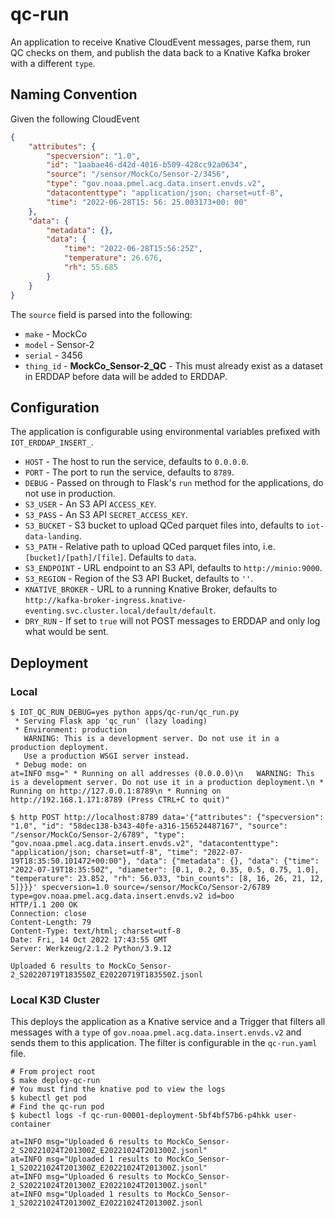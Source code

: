# qc-run

An application to receive Knative CloudEvent messages, parse them, run QC checks on them, and publish the data back to a Knative Kafka broker with a different `type`.

## Naming Convention

Given the following CloudEvent

```json
{
    "attributes": {
        "specversion": "1.0",
        "id": "1aabae46-d42d-4016-b509-428cc92a0634",
        "source": "/sensor/MockCo/Sensor-2/3456",
        "type": "gov.noaa.pmel.acg.data.insert.envds.v2",
        "datacontenttype": "application/json; charset=utf-8",
        "time": "2022-06-28T15: 56: 25.003173+00: 00"
    },
    "data": {
        "metadata": {},
        "data": {
            "time": "2022-06-28T15:56:25Z",
            "temperature": 26.676,
            "rh": 55.685
        }
    }
}
```

The `source` field is parsed into the following:

* `make` - MockCo
* `model` - Sensor-2
* `serial` - 3456
* `thing_id` - **MockCo_Sensor-2_QC** - This must already exist as a dataset in ERDDAP before data will be added to ERDDAP.

## Configuration

The application is configurable using environmental variables prefixed with `IOT_ERDDAP_INSERT_`.

* `HOST` - The host to run the service, defaults to `0.0.0.0`.
* `PORT` - The port to run the service, defaults to `8789`.
* `DEBUG` - Passed on through to Flask's `run` method for the applications, do not use in production.
* `S3_USER` - An S3 API `ACCESS_KEY`.
* `S3_PASS` - An S3 API `SECRET_ACCESS_KEY`.
* `S3_BUCKET` - S3 bucket to upload QCed parquet files into, defaults to `iot-data-landing`.
* `S3_PATH` - Relative path to upload QCed parquet files into, i.e. `[bucket]/[path]/[file]`. Defaults to `data`.
* `S3_ENDPOINT` - URL endpoint to an S3 API, defaults to `http://minio:9000`.
* `S3_REGION` - Region of the S3 API Bucket, defaults to `''`.
* `KNATIVE_BROKER` - URL to a running Knative Broker, defaults to `http://kafka-broker-ingress.knative-eventing.svc.cluster.local/default/default`.
* `DRY_RUN` - If set to `true` will not POST messages to ERDDAP and only log what would be sent.

## Deployment

### Local

```shell
$ IOT_QC_RUN_DEBUG=yes python apps/qc-run/qc_run.py
 * Serving Flask app 'qc_run' (lazy loading)
 * Environment: production
   WARNING: This is a development server. Do not use it in a production deployment.
   Use a production WSGI server instead.
 * Debug mode: on
at=INFO msg=" * Running on all addresses (0.0.0.0)\n   WARNING: This is a development server. Do not use it in a production deployment.\n * Running on http://127.0.0.1:8789\n * Running on http://192.168.1.171:8789 (Press CTRL+C to quit)"
```

```shell
$ http POST http://localhost:8789 data='{"attributes": {"specversion": "1.0", "id": "58dec138-b343-40fe-a316-156524487167", "source": "/sensor/MockCo/Sensor-2/6789", "type": "gov.noaa.pmel.acg.data.insert.envds.v2", "datacontenttype": "application/json; charset=utf-8", "time": "2022-07-19T18:35:50.101472+00:00"}, "data": {"metadata": {}, "data": {"time": "2022-07-19T18:35:50Z", "diameter": [0.1, 0.2, 0.35, 0.5, 0.75, 1.0], "temperature": 23.852, "rh": 56.033, "bin_counts": [8, 16, 26, 21, 12, 5]}}}' specversion=1.0 source=/sensor/MockCo/Sensor-2/6789 type=gov.noaa.pmel.acg.data.insert.envds.v2 id=boo
HTTP/1.1 200 OK
Connection: close
Content-Length: 79
Content-Type: text/html; charset=utf-8
Date: Fri, 14 Oct 2022 17:43:55 GMT
Server: Werkzeug/2.1.2 Python/3.9.12

Uploaded 6 results to MockCo_Sensor-2_S20220719T183550Z_E20220719T183550Z.jsonl
```

### Local K3D Cluster

This deploys the application as a Knative service and a Trigger that filters all messages with a `type` of `gov.noaa.pmel.acg.data.insert.envds.v2` and sends them to this application. The filter is configurable in the `qc-run.yaml` file.

```shell
# From project root
$ make deploy-qc-run
# You must find the knative pod to view the logs
$ kubectl get pod
# Find the qc-run pod
$ kubectl logs -f qc-run-00001-deployment-5bf4bf57b6-p4hkk user-container

at=INFO msg="Uploaded 6 results to MockCo_Sensor-2_S20221024T201300Z_E20221024T201300Z.jsonl"
at=INFO msg="Uploaded 1 results to MockCo_Sensor-1_S20221024T201300Z_E20221024T201300Z.jsonl"
at=INFO msg="Uploaded 6 results to MockCo_Sensor-2_S20221024T201300Z_E20221024T201300Z.jsonl"
at=INFO msg="Uploaded 1 results to MockCo_Sensor-1_S20221024T201300Z_E20221024T201300Z.jsonl
```
